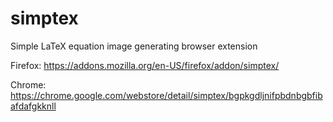 # simptex
Simple LaTeX equation image generating browser extension

Firefox: https://addons.mozilla.org/en-US/firefox/addon/simptex/

Chrome: https://chrome.google.com/webstore/detail/simptex/bgpkgdljnifpbdnbgbfibafdafgkknll
